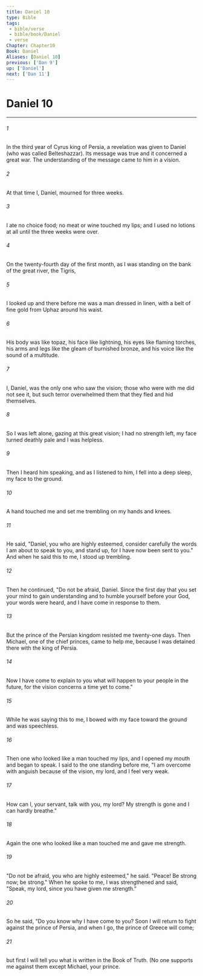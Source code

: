 ```yaml
---
title: Daniel 10
type: Bible
tags:
 - bible/verse
 - bible/book/Daniel
 - verse
Chapter: Chapter10
Book: Daniel
Aliases: [Daniel 10]
previous: ['Dan 9']
up: ['Daniel']
next: ['Dan 11']
---
```

# Daniel 10

***


###### 1 
In the third year of Cyrus king of Persia, a revelation was given to Daniel (who was called Belteshazzar). Its message was true and it concerned a great war. The understanding of the message came to him in a vision. 

###### 2 
At that time I, Daniel, mourned for three weeks. 

###### 3 
I ate no choice food; no meat or wine touched my lips; and I used no lotions at all until the three weeks were over. 

###### 4 
On the twenty-fourth day of the first month, as I was standing on the bank of the great river, the Tigris, 

###### 5 
I looked up and there before me was a man dressed in linen, with a belt of fine gold from Uphaz around his waist. 

###### 6 
His body was like topaz, his face like lightning, his eyes like flaming torches, his arms and legs like the gleam of burnished bronze, and his voice like the sound of a multitude. 

###### 7 
I, Daniel, was the only one who saw the vision; those who were with me did not see it, but such terror overwhelmed them that they fled and hid themselves. 

###### 8 
So I was left alone, gazing at this great vision; I had no strength left, my face turned deathly pale and I was helpless. 

###### 9 
Then I heard him speaking, and as I listened to him, I fell into a deep sleep, my face to the ground. 

###### 10 
A hand touched me and set me trembling on my hands and knees. 

###### 11 
He said, "Daniel, you who are highly esteemed, consider carefully the words I am about to speak to you, and stand up, for I have now been sent to you." And when he said this to me, I stood up trembling. 

###### 12 
Then he continued, "Do not be afraid, Daniel. Since the first day that you set your mind to gain understanding and to humble yourself before your God, your words were heard, and I have come in response to them. 

###### 13 
But the prince of the Persian kingdom resisted me twenty-one days. Then Michael, one of the chief princes, came to help me, because I was detained there with the king of Persia. 

###### 14 
Now I have come to explain to you what will happen to your people in the future, for the vision concerns a time yet to come." 

###### 15 
While he was saying this to me, I bowed with my face toward the ground and was speechless. 

###### 16 
Then one who looked like a man touched my lips, and I opened my mouth and began to speak. I said to the one standing before me, "I am overcome with anguish because of the vision, my lord, and I feel very weak. 

###### 17 
How can I, your servant, talk with you, my lord? My strength is gone and I can hardly breathe." 

###### 18 
Again the one who looked like a man touched me and gave me strength. 

###### 19 
"Do not be afraid, you who are highly esteemed," he said. "Peace! Be strong now; be strong." When he spoke to me, I was strengthened and said, "Speak, my lord, since you have given me strength." 

###### 20 
So he said, "Do you know why I have come to you? Soon I will return to fight against the prince of Persia, and when I go, the prince of Greece will come; 

###### 21 
but first I will tell you what is written in the Book of Truth. (No one supports me against them except Michael, your prince. 
